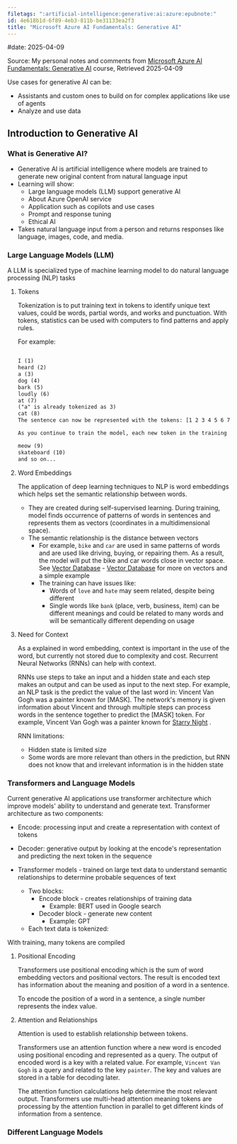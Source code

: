 ```yaml
---
filetags: ":artificial-intelligence:generative:ai:azure:epubnote:"
id: 4e618b1d-6f89-4eb3-811b-be31133ea2f3
title: "Microsoft Azure AI Fundamentals: Generative AI"
---
```


\#date: 2025-04-09

Source: My personal notes and comments from [Microsoft Azure AI
Fundamentals: Generative
AI](https://learn.microsoft.com/en-us/training/paths/introduction-generative-ai/)
course, Retrieved 2025-04-09

Use cases for generative AI can be:

- Assistants and custom ones to build on for complex applications like
  use of agents
- Analyze and use data

## Introduction to Generative AI

### What is Generative AI?

- Generative AI is artificial intelligence where models are trained to
  generate new original content from natural language input
- Learning will show:
  - Large language models (LLM) support generative AI
  - About Azure OpenAI service
  - Application such as copilots and use cases
  - Prompt and response tuning
  - Ethical AI
- Takes natural language input from a person and returns responses like
  language, images, code, and media.

### Large Language Models (LLM)

A LLM is specialized type of machine learning model to do natural
language processing (NLP) tasks

1.  Tokens

    Tokenization is to put training text in tokens to identify unique
    text values, could be words, partial words, and works and
    punctuation. With tokens, statistics can be used with computers to
    find patterns and apply rules.

    For example:

    ``` txt

    I (1)
    heard (2)
    a (3)
    dog (4)
    bark (5)
    loudly (6)
    at (7)
    ("a" is already tokenized as 3)
    cat (8)
    The sentence can now be represented with the tokens: [1 2 3 4 5 6 7 3 8]. Similarly, the sentence "I heard a cat" could be represented as [1 2 3 8].

    As you continue to train the model, each new token in the training text is added to the vocabulary with appropriate token IDs:

    meow (9)
    skateboard (10)
    and so on...

    ```

2.  Word Embeddings

    The application of deep learning techniques to NLP is word
    embeddings which helps set the semantic relationship between words.

    - They are created during self-supervised learning. During training,
      model finds occurrence of patterns of words in sentences and
      represents them as vectors (coordinates in a multidimensional
      space).
    - The semantic relationship is the distance between vectors
      - For example, `bike` and `car` are used in same patterns of words
        and are used like driving, buying, or repairing them. As a
        result, the model will put the bike and car words close in
        vector space. See [Vector
        Database](../006-3-tech-ai-vector-database) - [Vector
        Database](id:67032821-f795-4059-bc63-ae4adada458a) for more on
        vectors and a simple example
      - The training can have issues like:
        - Words of `love` and `hate` may seem related, despite being
          different
        - Single words like `bank` (place, verb, business, item) can be
          different meanings and could be related to many words and will
          be semantically different depending on usage

3.  Need for Context

    As a explained in word embedding, context is important in the use of
    the word, but currently not stored due to complexity and cost.
    Recurrent Neural Networks (RNNs) can help with context.

    RNNs use steps to take an input and a hidden state and each step
    makes an output and can be used as input to the next step. For
    example, an NLP task is the predict the value of the last word in:
    Vincent Van Gogh was a painter known for \[MASK\]. The network's
    memory is given information about Vincent and through multiple steps
    can process words in the sentence together to predict the \[MASK\]
    token. For example, Vincent Van Gogh was a painter known for
    <u>Starry Night</u> .

    RNN limitations:

    - Hidden state is limited size
    - Some words are more relevant than others in the prediction, but
      RNN does not know that and irrelevant information is in the hidden
      state

### Transformers and Language Models

Current generative AI applications use transformer architecture which
improve models' ability to understand and generate text. Transformer
architecture as two components:

- Encode: processing input and create a representation with context of
  tokens

- Decoder: generative output by looking at the encode's representation
  and predicting the next token in the sequence

- Transformer models - trained on large text data to understand semantic
  relationships to determine probable sequences of text

  - Two blocks:
    - Encode block - creates relationships of training data
      - Example: BERT used in Google search
    - Decoder block - generate new content
      - Example: GPT
  - Each text data is tokenized:

With training, many tokens are compiled

1.  Positional Encoding

    Transformers use positional encoding which is the sum of word
    embedding vectors and positional vectors. The result is encoded text
    has information about the meaning and position of a word in a
    sentence.

    To encode the position of a word in a sentence, a single number
    represents the index value.

2.  Attention and Relationships

    Attention is used to establish relationship between tokens.

    Transformers use an attention function where a new word is encoded
    using positional encoding and represented as a query. The output of
    encoded word is a key with a related value. For example,
    `Vincent Van Gogh` is a query and related to the key `painter`. The
    key and values are stored in a table for decoding later.

    The attention function calculations help determine the most relevant
    output. Transformers use multi-head attention meaning tokens are
    processing by the attention function in parallel to get different
    kinds of information from a sentence.

### Different Language Models

